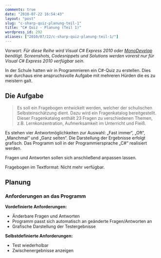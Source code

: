 ```yaml
---
comments: true
date: "2010-07-22 16:54:43"
layout: "post"
slug: "c-sharp-quiz-planung-teil-1"
title: "C# Quiz - Planung (Teil 1)"
wordpress_id: 292
aliases: ["2010/07/22/c-sharp-quiz-planung-teil-1/"]
---
```


Vorwort: _Für diese Reihe wird Visual C# Express 2010 oder [MonoDevelop](http://monodevelop.com/) benötigt. Screenshots, Codesnippets und Solutions werden vorerst nur für Visual C# Express 2010 verfügbar sein._

In der Schule hatten wir in Programmieren ein C#-Quiz zu erstellen. Dies war durchaus eine anspruchsvolle Aufgabe mit mehreren Hürden die es zu meistern galt.


## Die Aufgabe


> Es soll ein Fragebogen entwickelt werden, welcher der schulischen Selbsteinschätzung dient. Dazu wird ein Fragenkatalog bereitgestellt. Dieser Fragenkatalog enthält 23 Fragen zu verschiedenen Themen, z.B. Lernkonzentration, Aufmerksamkeit im Unterricht und Fleiß.

Es stehen vier Antwortmöglichkeiten zur Auswahl: „Fast immer“, „Oft“, „Manchmal“ und „Ganz selten“. Die Darstellung der Ergebnisse erfolgt grafisch. Das Programm soll in der Programmiersprache „C#“ realisiert werden.

Fragen und Antworten sollen sich anschließend anpassen lassen.


Fragebogen im Textformat: Nicht mehr verfügbar.


## Planung


### Anforderungen an das Programm


**Vordefinierte Anforderungen:**
	
  * Änderbare Fragen und Antworten
  * Programm passt sich automatisch an geänderte Fragen/Antworten an
  * Grafische Darstellung der Testergebnisse


**Selbstdefinierte Anforderungen:**
	
  * Test wiederholbar
  * Zwischenergebnisse anzeigen

